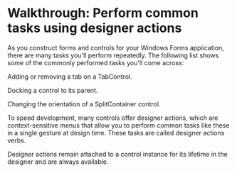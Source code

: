 # Walkthrough: Perform common tasks using designer actions

As you construct forms and controls for your Windows Forms application, there are many tasks you'll perform repeatedly. The following list shows some of the commonly performed tasks you'll come across:

Adding or removing a tab on a TabControl.

Docking a control to its parent.

Changing the orientation of a SplitContainer control.

To speed development, many controls offer designer actions, which are context-sensitive menus that allow you to perform common tasks like these in a single gesture at design time. These tasks are called designer actions verbs.

Designer actions remain attached to a control instance for its lifetime in the designer and are always available.
